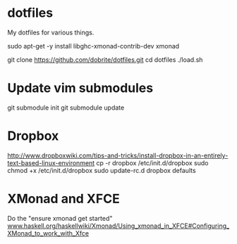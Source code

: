 dotfiles
========

My dotfiles for various things.

sudo apt-get -y install libghc-xmonad-contrib-dev xmonad

git clone https://github.com/dobrite/dotfiles.git
cd dotfiles
./load.sh

Update vim submodules
=====================
git submodule init
git submodule update

Dropbox
=======
http://www.dropboxwiki.com/tips-and-tricks/install-dropbox-in-an-entirely-text-based-linux-environment
cp -r dropbox /etc/init.d/dropbox
sudo chmod +x /etc/init.d/dropbox
sudo update-rc.d dropbox defaults

XMonad and XFCE
===============
Do the "ensure xmonad get started"
www.haskell.org/haskellwiki/Xmonad/Using_xmonad_in_XFCE#Configuring_XMonad_to_work_with_Xfce

